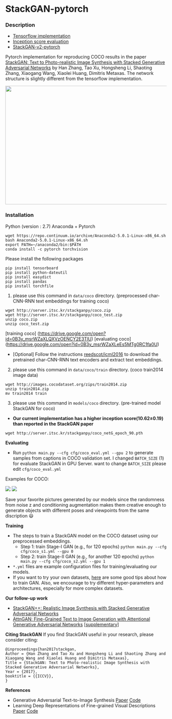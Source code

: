 # StackGAN-pytorch

### Description
- [Tensorflow implementation](https://github.com/hanzhanggit/StackGAN)
- [Inception score evaluation](https://github.com/hanzhanggit/StackGAN-inception-model)
- [StackGAN-v2-pytorch](https://github.com/hanzhanggit/StackGAN-v2)

Pytorch implementation for reproducing COCO results in the paper [StackGAN: Text to Photo-realistic Image Synthesis with Stacked Generative Adversarial Networks](https://arxiv.org/pdf/1612.03242v2.pdf) by Han Zhang, Tao Xu, Hongsheng Li, Shaoting Zhang, Xiaogang Wang, Xiaolei Huang, Dimitris Metaxas. The network structure is slightly different from the tensorflow implementation. 

<img src="examples/framework.jpg" width="850px" height="370px"/>


### Installation
Python (version : 2.7)
Anaconda + Pytorch
```
wget https://repo.continuum.io/archive/Anaconda2-5.0.1-Linux-x86_64.sh
bash Anaconda2-5.0.1-Linux-x86_64.sh
export PATH=~/anaconda2/bin:$PATH
conda install -c pytorch torchvision 
```

Please install the following packages
```
pip install tensorboard
pip install python-dateutil
pip install easydict
pip install pandas
pip install torchfile
```

1. please use this command in `data/coco` directory. (preprocessed char-CNN-RNN text embeddings for training coco)

```
wget http://server.itsc.kr/stackganpy/coco.zip
wget http://server.itsc.kr/stackganpy/coco_test.zip
unzip coco.zip
unzip coco_test.zip
```
[training coco] (https://drive.google.com/open?id=0B3y_msrWZaXLQXVzOENCY2E3TlU)
[evaluating coco] (https://drive.google.com/open?id=0B3y_msrWZaXLeEs5MTg0RC1fa0U)

  - [Optional] Follow the instructions [reedscot/icml2016](https://github.com/reedscot/icml2016) to download the pretrained char-CNN-RNN text encoders and extract text embeddings.
  
2. please use this command in `data/coco/train` directory. (coco train2014 image data)
```
wget http://images.cocodataset.org/zips/train2014.zip
unzip train2014.zip
mv train2014 train
```

3. please use this command in `models/coco` directory. (pre-trained model StackGAN for coco)
- **Our current implementation has a higher inception score(10.62±0.19) than reported in the StackGAN paper**
```
wget http://server.itsc.kr/stackganpy/coco_netG_epoch_90.pth
```

**Evaluating**
- Run `python main.py --cfg cfg/coco_eval.yml --gpu 2` to generate samples from captions in COCO validation set. I changed `BATCH_SIZE` (1) for evaluate StackGAN in GPU Server. want to change `BATCH_SIZE` please edit `cfg/coco_eval.yml`

Examples for COCO:
 
![](examples/coco_2.png)
![](examples/coco_3.png)

Save your favorite pictures generated by our models since the randomness from noise z and conditioning augmentation makes them creative enough to generate objects with different poses and viewpoints from the same discription :smiley:


**Training**
- The steps to train a StackGAN model on the COCO dataset using our preprocessed embeddings.
  - Step 1: train Stage-I GAN (e.g., for 120 epochs) `python main.py --cfg cfg/coco_s1.yml --gpu 0`
  - Step 2: train Stage-II GAN (e.g., for another 120 epochs) `python main.py --cfg cfg/coco_s2.yml --gpu 1`
- `*.yml` files are example configuration files for training/evaluating our models.
- If you want to try your own datasets, [here](https://github.com/soumith/ganhacks) are some good tips about how to train GAN. Also, we encourage to try different hyper-parameters and architectures, especially for more complex datasets.

**Our follow-up work**

- [StackGAN++: Realistic Image Synthesis with Stacked Generative Adversarial Networks](https://arxiv.org/abs/1710.10916)
- [AttnGAN: Fine-Grained Text to Image Generation with Attentional Generative Adversarial Networks](https://arxiv.org/abs/1711.10485) [[supplementary]](https://1drv.ms/b/s!Aj4exx_cRA4ghK5-kUG-EqH7hgknUA)

**Citing StackGAN**
If you find StackGAN useful in your research, please consider citing:

```
@inproceedings{han2017stackgan,
Author = {Han Zhang and Tao Xu and Hongsheng Li and Shaoting Zhang and Xiaogang Wang and Xiaolei Huang and Dimitris Metaxas},
Title = {StackGAN: Text to Photo-realistic Image Synthesis with Stacked Generative Adversarial Networks},
Year = {2017},
booktitle = {{ICCV}},
}
```
**References**

- Generative Adversarial Text-to-Image Synthesis [Paper](https://arxiv.org/abs/1605.05396) [Code](https://github.com/reedscot/icml2016)
- Learning Deep Representations of Fine-grained Visual Descriptions [Paper](https://arxiv.org/abs/1605.05395) [Code](https://github.com/reedscot/cvpr2016)
